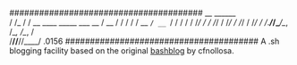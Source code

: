 #######################################
    __    ______                   
   / /_  / / __ \____ _____ ___  __
  / __ \/ / / / / __ `/ __ `/ / / /
 / /_/ / / /_/ / /_/ / /_/ / /_/ / 
/_.___/_/\____/\__, /\__, /\__, /  
              /____//____//____/ .0156
#######################################
A .sh blogging facility based on the
original [bashblog](https://github.com/cfenollosa/bashblog)
by cfnollosa.
